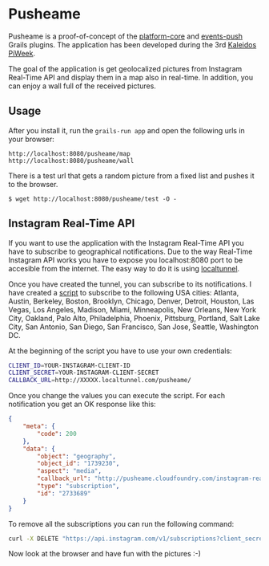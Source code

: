 Pusheame
========

Pusheame is a proof-of-concept of the [platform-core](http://grails.org/plugin/platform-core) and [events-push](http://grails.org/plugin/events-push) Grails plugins.
The application has been developed during the 3rd [Kaleidos](http://kaleidos.net) [PiWeek](http://piweek.es).

The goal of the application is get geolocalized pictures from Instagram Real-Time API and display them in a map also in real-time. In addition, you can enjoy a wall full of the received pictures.


Usage
-----

After you install it, run the `grails-run app` and open the following urls in your browser:

``` 
http://localhost:8080/pusheame/map
http://localhost:8080/pusheame/wall
```

There is a test url that gets a random picture from a fixed list and pushes it to the browser. 

```
$ wget http://localhost:8080/pusheame/test -O -
```


Instagram Real-Time API
-----------------------

If you want to use the application with the Instagram Real-Time API you have to subscribe to geographical notifications. Due to the way Real-Time Instagram API works you have to expose you localhost:8080 port to be accesible from the internet. The easy way to do it is using [localtunnel](https://github.com/progrium/localtunnel).

Once you have created the tunnel, you can subscribe to its notifications. I have created a [script](https://github.com/lmivan/pusheame/blob/master/create-instagram-notifications.sh) to subscribe to the following USA cities: 
Atlanta, Austin, Berkeley, Boston, Brooklyn, Chicago, Denver, Detroit, Houston, Las Vegas, Los Angeles, Madison, Miami, Minneapolis, New Orleans, New York City, Oakland, Palo Alto, Philadelphia, Phoenix, Pittsburg, Portland, Salt Lake City, San Antonio, San Diego, San Francisco, San Jose, Seattle, Washington DC.

At the beginning of the script you have to use your own credentials:

``` bash
CLIENT_ID=YOUR-INSTAGRAM-CLIENT-ID
CLIENT_SECRET=YOUR-INSTAGRAM-CLIENT-SECRET
CALLBACK_URL=http://XXXXX.localtunnel.com/pusheame/
```

Once you change the values you can execute the script. For each notification you get an OK response like this:

``` json
{
    "meta": {
        "code": 200
    },
    "data": {
        "object": "geography",
        "object_id": "1739230",
        "aspect": "media",
        "callback_url": "http://pusheame.cloudfoundry.com/instagram-real-time",
        "type": "subscription",
        "id": "2733689"
    }
}
```
To remove all the subscriptions you can run the following command:
``` bash
curl -X DELETE "https://api.instagram.com/v1/subscriptions?client_secret=YOUR-CLIENT-SECRET&client_id=YOUR-CLIENT-ID&object=all"
```

Now look at the browser and have fun with the pictures :-)
